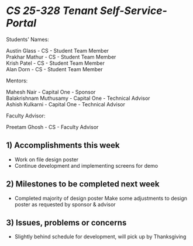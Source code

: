 # *CS 25-328 Tenant Self-Service-Portal*

Students' Names:

Austin Glass - CS - Student Team Member\
Prakhar Mathur - CS - Student Team Member\
Krish Patel - CS - Student Team Member\
Alan Dorn - CS - Student Team Member

Mentors:

Mahesh Nair - Capital One - Sponsor\
Balakrishnam Muthusamy - Capital One - Technical Advisor\
Ashish Kulkarni - Capital One - Technical Advisor

Faculty Advisor: 

Preetam Ghosh - CS - Faculty Advisor

## 1) Accomplishments this week ##
   - Work on file design poster
   - Continue development and implementing screens for demo
## 2) Milestones to be completed next week ##
   - Completed majority of design poster	Make some adjustments to design poster as requested by sponsor & advisor
## 3) Issues, problems or concerns ##
   - Slightly behind schedule for development, will pick up by Thanksgiving
